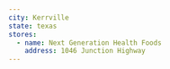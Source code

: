 ```yaml
---
city: Kerrville
state: texas
stores:
  - name: Next Generation Health Foods
    address: 1046 Junction Highway
---
```


